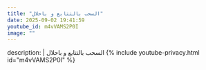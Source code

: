 ```yaml
---
title: "السحب بالتتابع و باحلال"
date: 2025-09-02 19:41:59 
youtube_id: m4vVAMS2P0I
image: ""
---
```

description: |
  السحب بالتتابع و باحلال
{% include youtube-privacy.html id="m4vVAMS2P0I" %}
